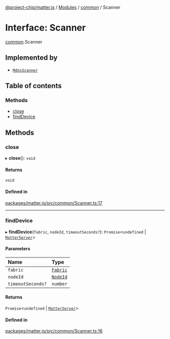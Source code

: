 [@project-chip/matter.js](../README.md) / [Modules](../modules.md) / [common](../modules/common.md) / Scanner

# Interface: Scanner

[common](../modules/common.md).Scanner

## Implemented by

- [`MdnsScanner`](../classes/mdns.MdnsScanner.md)

## Table of contents

### Methods

- [close](common.Scanner.md#close)
- [findDevice](common.Scanner.md#finddevice)

## Methods

### close

▸ **close**(): `void`

#### Returns

`void`

#### Defined in

[packages/matter.js/src/common/Scanner.ts:17](https://github.com/project-chip/matter.js/blob/5bdbf8d/packages/matter.js/src/common/Scanner.ts#L17)

___

### findDevice

▸ **findDevice**(`fabric`, `nodeId`, `timeoutSeconds?`): `Promise`<`undefined` \| [`MatterServer`](../modules/common.md#matterserver)\>

#### Parameters

| Name | Type |
| :------ | :------ |
| `fabric` | [`Fabric`](../classes/fabric.Fabric.md) |
| `nodeId` | [`NodeId`](../classes/datatype.NodeId.md) |
| `timeoutSeconds?` | `number` |

#### Returns

`Promise`<`undefined` \| [`MatterServer`](../modules/common.md#matterserver)\>

#### Defined in

[packages/matter.js/src/common/Scanner.ts:16](https://github.com/project-chip/matter.js/blob/5bdbf8d/packages/matter.js/src/common/Scanner.ts#L16)
